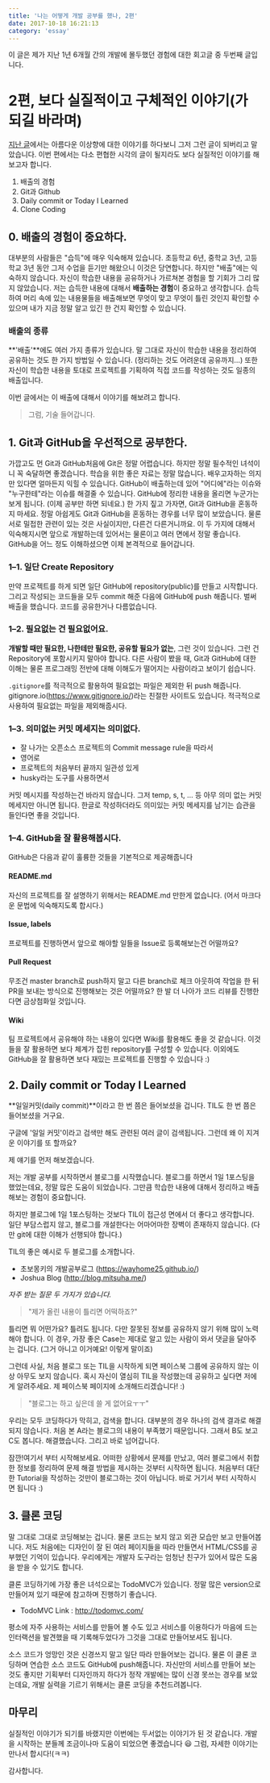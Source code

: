 ```yaml
---
title: '나는 어떻게 개발 공부를 했나, 2편'
date: 2017-10-18 16:21:13
category: 'essay'
---
```


이 글은 제가 지난 1년 6개월 간의 개발에 몰두했던 경험에 대한 회고글 중 두번째 글입니다.

# 2편, 보다 실질적이고 구체적인 이야기(가 되길 바라며)

[지난 글](./how_do_i_study_1)에서는 아름다운 이상향에 대한 이야기를 하다보니 그저 그런 글이 되버리고 말았습니다. 이번 편에서는 다소 편협한 시각의 글이 될지라도 보다 실질적인 이야기를 해보고자 합니다.

1. 배출의 경험
2. Git과 Github
3. Daily commit or Today I Learned
4. Clone Coding

## 0. 배출의 경험이 중요하다.

대부분의 사람들은 "습득"에 매우 익숙해져 있습니다. 초등학교 6년, 중학교 3년, 고등학교 3년 동안 그저 수업을 듣기만 해왔으니 이것은 당연합니다. 하지만 "배출"에는 익숙하지 않습니다. 자신이 학습한 내용을 공유하거나 가르쳐본 경험을 할 기회가 그리 많지 않았습니다.
저는 습득한 내용에 대해서 **배출하는 경험**이 중요하고 생각합니다. 습득하여 머리 속에 있는 내용물들을 배출해보면 무엇이 맞고 무엇이 틀린 것인지 확인할 수 있으며 내가 지금 정말 알고 있긴 한 건지 확인할 수 있습니다.

### 배출의 종류

**'배출'**에도 여러 가지 종류가 있습니다. 말 그대로 자신이 학습한 내용을 정리하여 공유하는 것도 한 가지 방법일 수 있습니다. (정리하는 것도 어려운데 공유까지…) 또한 자신이 학습한 내용을 토대로 프로젝트를 기획하여 직접 코드를 작성하는 것도 일종의 배출입니다.

이번 글에서는 이 배출에 대해서 이야기를 해보려고 합니다.

> 그럼, 기술 들어갑니다.

## 1. Git과 GitHub을 우선적으로 공부한다.

가깝고도 먼 Git과 GitHub처음에 Git은 정말 어렵습니다. 하지만 정말 필수적인 녀석이니 꼭 숙달하면 좋겠습니다. 학습을 위한 좋은 자료는 정말 많습니다. 배우고자하는 의지만 있다면 얼마든지 익힐 수 있습니다.
GitHub이 배출하는데 있어 "어디에"라는 이슈와 "누구한테"라는 이슈를 해결줄 수 있습니다. GitHub에 정리한 내용을 올리면 누군가는 보게 됩니다. (이제 공부만 하면 되네요.)
한 가지 짚고 가자면, Git과 GitHub을 혼동하지 마세요. 정말 아쉽게도 Git과 GitHub을 혼동하는 경우를 너무 많이 보았습니다. 물론 서로 밀접한 관련이 있는 것은 사실이지만, 다른건 다른거니까요.
이 두 가지에 대해서 익숙해지시면 앞으로 개발하는데 있어서는 물론이고 여러 면에서 정말 좋습니다.
GitHub을 어느 정도 이해하셨으면 이제 본격적으로 들어갑니다.

### 1–1. 일단 Create Repository

만약 프로젝트를 하게 되면 일단 GitHub에 repository(public)를 만들고 시작합니다. 그리고 작성되는 코드들을 모두 commit 해준 다음에 GitHub에 push 해줍니다. 벌써 배출을 했습니다. 코드를 공유한거나 다름없습니다.

### 1–2. 필요없는 건 필요없어요.

**개발할 때만 필요한, 나한테만 필요한, 공유할 필요가 없는**, 그런 것이 있습니다. 그런 건 Repository에 포함시키지 말아야 합니다. 다른 사람이 봤을 때, Git과 GitHub에 대한 이해는 물론 프로그래밍 전반에 대해 이해도가 떨어지는 사람이라고 보이기 쉽습니다.

`.gitignore`를 적극적으로 활용하여 필요없는 파일은 제외한 뒤 push 해줍니다. gitignore.io(https://www.gitignore.io/)라는 친절한 사이트도 있습니다. 적극적으로 사용하여 필요없는 파일을 제외해줍시다.

### 1–3. 의미없는 커밋 메세지는 의미없다.

- 잘 나가는 오픈소스 프로젝트의 Commit message rule을 따라서
- 영어로
- 프로젝트의 처음부터 끝까지 일관성 있게
- husky라는 도구를 사용하면서

커밋 메시지를 작성하는건 바라지 않습니다. 그저 temp, s, t, … 등 아무 의미 없는 커밋메세지만 아니면 됩니다. 한글로 작성하더라도 의미있는 커밋 메세지를 남기는 습관을 들인다면 좋을 것입니다.

### 1–4. GitHub을 잘 활용해봅시다.

GitHub은 다음과 같이 훌륭한 것들을 기본적으로 제공해줍니다

#### README.md

자신의 프로젝트를 잘 설명하기 위해서는 README.md 만한게 없습니다. (어서 마크다운 문법에 익숙해지도록 합시다.)

#### Issue, labels

프로젝트를 진행하면서 앞으로 해야할 일들을 Issue로 등록해보는건 어떨까요?

#### Pull Request

무조건 master branch로 push하지 말고 다른 branch로 체크 아웃하여 작업을 한 뒤 PR을 보내는 방식으로 진행해보는 것은 어떨까요? 한 발 더 나아가 코드 리뷰를 진행한다면 금상첨화일 것입니다.

#### Wiki

팀 프로젝트에서 공유해야 하는 내용이 있다면 Wiki를 활용해도 좋을 것 같습니다.
이것들을 잘 활용하면 보다 체계가 잡힌 repository를 구성할 수 있습니다. 이외에도 GitHub을 잘 활용하면 보다 재밌는 프로젝트를 진행할 수 있습니다 :)

## 2. Daily commit or Today I Learned

**일일커밋(daily commit)**이라고 한 번 쯤은 들어보셨을 겁니다. TIL도 한 번 쯤은 들어보셨을 거구요.

구글에 '일일 커밋'이라고 검색만 해도 관련된 여러 글이 검색됩니다. 그런데 왜 이 지겨운 이야기를 또 할까요?

제 얘기를 먼저 해보겠습니다.

저는 개발 공부를 시작하면서 블로그를 시작했습니다. 블로그를 하면서 1일 1포스팅을 했었는데요, 정말 많은 도움이 되었습니다. 그만큼 학습한 내용에 대해서 정리하고 배출해보는 경험이 중요합니다.

하지만 블로그에 1일 1포스팅하는 것보다 TIL이 접근성 면에서 더 좋다고 생각합니다. 일단 부담스럽지 않고, 블로그를 개설한다는 어마어마한 장벽이 존재하지 않습니다. (다만 git에 대한 이해가 선행되야 합니다.)

TIL의 좋은 예시로 두 블로그를 소개합니다.

- 초보몽키의 개발공부로그 (https://wayhome25.github.io/)
- Joshua Blog (http://blog.mitsuha.me/)

_자주 받는 질문 두 가지가 있습니다._

> "제가 올린 내용이 틀리면 어떡하죠?"

틀리면 뭐 어떤가요? 틀려도 됩니다. 다만 잘못된 정보를 공유하지 않기 위해 많이 노력해야 합니다. 이 경우, 가장 좋은 Case는 제대로 알고 있는 사람이 와서 댓글을 달아주는 겁니다. (그거 아니고 이거예요! 이렇게 말이죠)

그런데 사실, 처음 블로그 또는 TIL을 시작하게 되면 페이스북 그룹에 공유하지 않는 이상 아무도 보지 않습니다. 혹시 자신이 열심히 TIL을 작성했는데 공유하고 싶다면 저에게 알려주세요. 제 페이스북 페이지에 소개해드리겠습니다! :)

> "블로그는 하고 싶은데 쓸 게 없어요ㅜㅜ"

우리는 모두 코딩하다가 막히고, 검색을 합니다. 대부분의 경우 하나의 검색 결과로 해결되지 않습니다. 처음 본 A라는 블로그의 내용이 부족했기 때문입니다. 그래서 B도 보고 C도 봅니다. 해결했습니다. 그리고 바로 넘어갑니다.

잠깐!여기서 부터 시작해보세요. 어떠한 상황에서 문제를 만났고, 여러 블로그에서 취합한 정보를 정리하여 문제 해결 방법을 제시하는 것부터 시작하면 됩니다. 처음부터 대단한 Tutorial을 작성하는 것만이 블로그하는 것이 아닙니다.
바로 거기서 부터 시작하시면 됩니다 :)

## 3. 클론 코딩

말 그대로 그대로 코딩해보는 겁니다. 물론 코드는 보지 않고 외관 모습만 보고 만들어봅니다. 저도 처음에는 디자인이 잘 된 여러 페이지들을 따라 만들면서 HTML/CSS를 공부했던 기억이 있습니다. 우리에게는 개발자 도구라는 엄청난 친구가 있어서 많은 도움을 받을 수 있기도 합니다.

클론 코딩하기에 가장 좋은 녀석으로는 TodoMVC가 있습니다. 정말 많은 version으로 만들어져 있기 때문에 참고하며 진행하기 좋습니다.

- TodoMVC Link : http://todomvc.com/

평소에 자주 사용하는 서비스를 만들어 볼 수도 있고 서비스를 이용하다가 마음에 드는 인터랙션을 발견했을 때 기록해두었다가 그것을 그대로 만들어보셔도 됩니다.

소스 코드가 엉망인 것은 신경쓰지 말고 일단 따라 만들어보는 겁니다. 물론 이 클론 코딩하며 연습한 소스 코드도 GitHub에 push해줍니다.
자신만의 서비스를 만들어 보는 것도 좋지만 기획부터 디자인까지 하다가 정작 개발에는 많이 신경 못쓰는 경우를 보았는데요, 개발 실력을 기르기 위해서는 클론 코딩을 추천드려봅니다.

## 마무리

실질적인 이야기가 되기를 바랬지만 이번에는 두서없는 이야기가 된 것 같습니다. 개발을 시작하는 분들께 조금이나마 도움이 되었으면 좋겠습니다 😃 그럼, 자세한 이야기는 만나서 합시다!(ㅋㅋ)

감사합니다.
